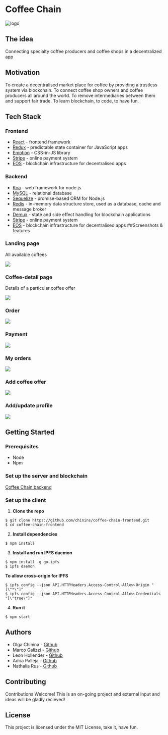 # Coffee Chain

![logo](https://ipfs.io/ipfs/QmcwYyWtuS95mcXSkXeWXV5ToBqA5pP3xG15yVsGcUEGh8)

## The idea
Connecting specialty coffee producers and coffee shops in a decentralized app
## Motivation
To create a decentralised market place for coffee by providing a trustless system via blockchain.
To connect coffee shop owners and coffee producers all around the world. To remove intermediaries between them and support fair trade.
To learn blockchain, to code, to have fun.
## Tech Stack
### Frontend
- [React](https://reactjs.org/) - frontend framework
- [Redux](https://redux.js.org/) - predictable state container for JavaScript apps
- [Emotion](https://emotion.sh/) - CSS-in-JS library
- [Stripe](https://stripe.com/es) - online payment system
- [EOS](https://eos.io/) - blockchain infrastructure for decentralised apps
### Backend
- [Koa](https://koajs.com/) - web framework for node.js
- [MySQL](https://www.mysql.com/) - relational database
- [Sequelize](http://docs.sequelizejs.com/) -  promise-based ORM for Node.js
- [Redis](https://redis.io/) - in-memory data structure store, used as a database, cache and message broker
- [Demux](https://github.com/EOSIO/demux-js) - state and side effect handling for blockchain applications
- [Stripe](https://stripe.com/es) - online payment system
- [EOS](https://eos.io/) - blockchain infrastructure for decentralised apps
##Screenshots & features

### Landing page
All available coffees

<img src="./src/assets/screenshots/landing.png"/>

### Coffee-detail page
Details of a particular coffee offer

<img src="./src/assets/screenshots/coffee-detail.png"/>

### Order

<img src="./src/assets/screenshots/order.png"/>

### Payment

<img src="./src/assets/screenshots/payment.png"/>

### My orders

<img src="./src/assets/screenshots/my-orders.png"/>

### Add coffee offer

<img src="./src/assets/screenshots/add-coffee.png"/>

### Add/update profile

<img src="./src/assets/screenshots/profile.png"/>

## Getting Started
### Prerequisites
- Node
- Npm
### Set up the server and blockchain
[Coffee Chain backend](https://github.com/chinins/coffee-blockchain-backend)
### Set up the client
1. **Clone the repo**
```
$ git clone https://github.com/chinins/coffee-chain-frontend.git
$ cd coffee-chain-frontend
```
2. **Install dependencies**
```
$ npm install
```
3. **Install and run IPFS daemon**
```
$ npm install -g go-ipfs
$ ipfs daemon
```
**To allow cross-origin for IPFS**
```
$ ipfs config --json API.HTTPHeaders.Access-Control-Allow-Origin "[\"*\"]"
$ ipfs config --json API.HTTPHeaders.Access-Control-Allow-Credentials "[\"true\"]"
```
4. **Run it**
```
$ npm start
```
## Authors
- Olga Chinina - [Github](https://github.com/chinins)
- Marco Galizzi - [Github](https://github.com/Tezenn)
- Leon Hollender - [Github](https://github.com/leonhfr)
- Adria Palleja - [Github](https://github.com/adriapalleja)
- Nathalia Rus - [Github](https://github.com/nathaliarus)

## Contributing
Contributions Welcome!
This is an on-going project and external input and ideas will be gladly recieved!
## License
This project is licensed under the MIT License, take it, have fun.

